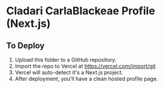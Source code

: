 
# Cladari CarlaBlackeae Profile (Next.js)

## To Deploy

1. Upload this folder to a GitHub repository.
2. Import the repo to Vercel at https://vercel.com/import/git
3. Vercel will auto-detect it's a Next.js project.
4. After deployment, you'll have a clean hosted profile page.
